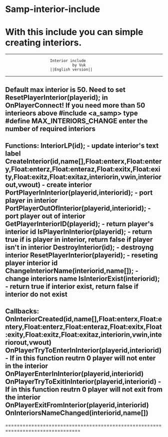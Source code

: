 # Samp-interior-include
With this include you can simple creating interiors.
================================================================================
--------------------------------------------------------------------------------
						Interior include
		   	      				  by Vuk
						||English version||
--------------------------------------------------------------------------------
Default max interior is 50.
Need to set ResetPlayerInterior(playerid); in OnPlayerConnect!
If you need more than 50 interieors above #include <a_samp> type #define MAX_INTERIORS_CHANGE enter the number of required interiors
--------------------------------------------------------------------------------
Functions:
InteriorLP(id); - update interior's text label
CreateInterior(id,name[],Float:enterx,Float:entery,Float:enterz,Float:enteraz,Float:exitx,Float:exity,Float:exitz,Float:exitaz,interiorin,vwin,interiorout,vwout) - create interior
PortPlayerInInterior(playerid,interiorid); - port player in interior
PortPlayerOutOfInterior(playerid,interiorid); - port player out of interior
GetPlayerInteriorID(playerid); - return player's interior id
IsPlayerInInterior(playerid); - return true if is player in interior, return false if player isn't in interior
DestroyInterior(id); - destroyng interior
ResetPlayerInterior(playerid); - reseting player interior id
ChangeInteriorName(interiorid,name[]); - change interiors name
IsInteriorExist(interiorid); - return true if interior exist, return false if interior do not exist
--------------------------------------------------------------------------------
Callbacks:
OnInteriorCreated(id,name[],Float:enterx,Float:entery,Float:enterz,Float:enteraz,Float:exitx,Float:exity,Float:exitz,Float:exitaz,interiorin,vwin,interiorout,vwout)
OnPlayerTryToEnterInInterior(playerid,interiorid) - If in this function reutrn 0 player will not enter in the interior
OnPlayerEnterInInterior(playerid,interiorid)
OnPlayerTryToExitInInterior(playerid,interiorid) - If in this function reutrn 0 player will not exit from the interior
OnPlayerExitFromInterior(playerid,interiorid)
OnInteriorsNameChanged(interiorid,name[])
--------------------------------------------------------------------------------
================================================================================
